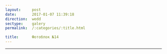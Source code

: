 ```yaml
---
layout:     post
date:       2017-01-07 11:39:18
direction:  wedd
sectype:    galery
permalink:  /:categories/:title.html

title:      Фотоблок №14
---
```

					
<section class="wedd_galery">                       
    <div id="fotoblock-14" class="owl-carousel owl-theme same_galery">
        <a href="#galery" class="item"><div class="img_inline" style="background-image: url(../images/wedd/14_1.jpg)"></div></a>
        <a href="#galery" class="item"><div class="img_inline" style="background-image: url(../images/wedd/14_2.jpg)"></div></a>
        <a href="#galery" class="item"><div class="img_inline" style="background-image: url(../images/wedd/14_3.jpg)"></div></a>
        <a href="#galery" class="item"><div class="img_inline" style="background-image: url(../images/wedd/14_4.jpg)"></div></a>
        <a href="#galery" class="item"><div class="img_inline" style="background-image: url(../images/wedd/14_5.jpg)"></div></a>
        <a href="#galery" class="item"><div class="img_inline" style="background-image: url(../images/wedd/14_6.jpg)"></div></a>
    </div>
    <div class="container">
        <hr class="style-wedd">
    </div>
</section>
